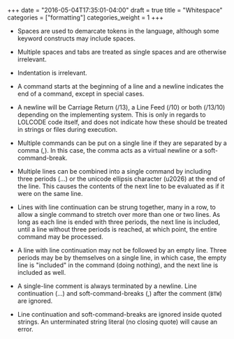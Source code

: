 +++
date = "2016-05-04T17:35:01-04:00"
draft = true
title = "Whitespace"
categories = ["formatting"]
categories_weight = 1
+++

*   Spaces are used to demarcate tokens in the language, although some keyword constructs may include spaces.

*   Multiple spaces and tabs are treated as single spaces and are otherwise irrelevant.

*   Indentation is irrelevant.

*   A command starts at the beginning of a line and a newline indicates the end of a command, except in special cases.

*   A newline will be Carriage Return (/13), a Line Feed (/10) or both (/13/10) depending on the implementing system. This is only in regards to LOLCODE code itself, and does not indicate how these should be treated in strings or files during execution.

*   Multiple commands can be put on a single line if they are separated by a comma (,). In this case, the comma acts as a virtual newline or a soft-command-break.

*   Multiple lines can be combined into a single command by including three periods (...) or the unicode ellipsis character (u2026) at the end of the line. This causes the contents of the next line to be evaluated as if it were on the same line.

*   Lines with line continuation can be strung together, many in a row, to allow a single command to stretch over more than one or two lines. As long as each line is ended with three periods, the next line is included, until a line without three periods is reached, at which point, the entire command may be processed.

*   A line with line continuation may not be followed by an empty line. Three periods may be by themselves on a single line, in which case, the empty line is "included" in the command (doing nothing), and the next line is included as well.

*   A single-line comment is always terminated by a newline. Line continuation (...) and soft-command-breaks (,) after the comment (`BTW`) are ignored.

*   Line continuation and soft-command-breaks are ignored inside quoted strings. An unterminated string literal (no closing quote) will cause an error.